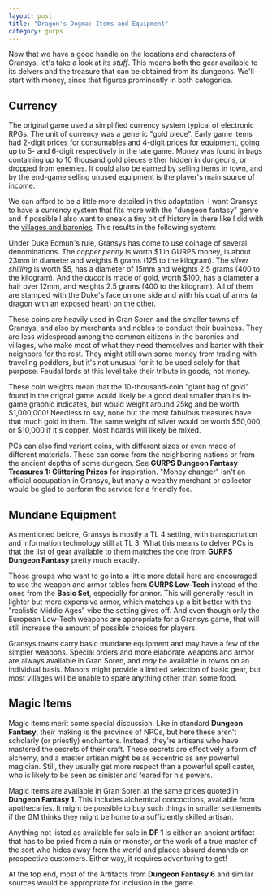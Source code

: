 ```yaml
---
layout: post
title: "Dragon's Dogma: Items and Equipment"
category: gurps
---
```


Now that we have a good handle on the locations and characters of Gransys, let's
take a look at its _stuff_. This means both the gear available to its delvers
and the treasure that can be obtained from its dungeons. We'll start with money,
since that figures prominently in both categories.

## Currency

The original game used a simplified currency system typical of electronic
RPGs. The unit of currency was a generic "gold piece". Early game items had
2-digit prices for consumables and 4-digit prices for equipment, going up to 5-
and 6-digit respectively in the late game. Money was found in bags containing up
to 10 thousand gold pieces either hidden in dungeons, or dropped from
enemies. It could also be earned by selling items in town, and by the end-game
selling unused equipment is the player's main source of income.

We can afford to be a little more detailed in this adaptation. I want Gransys to
have a currency system that fits more with the "dungeon fantasy" genre and if
possible I also want to sneak a tiny bit of history in there like I did with the
[villages and baronies][1]. This results in the following system:

Under Duke Edmun's rule, Gransys has come to use coinage of several
denominations. The _copper penny_ is worth $1 in GURPS money, is about 23mm in
diameter and weights 8 grams (125 to the kilogram). The _silver shilling_ is
worth $5, has a diameter of 15mm and weights 2.5 grams (400 to the
kilogram). And the _ducat_ is made of gold, worth $100, has a diameter a hair
over 12mm, and weights 2.5 grams (400 to the kilogram). All of them are stamped
with the Duke's face on one side and with his coat of arms (a dragon with an
exposed heart) on the other.

These coins are heavily used in Gran Soren and the smaller towns of Gransys, and
also by merchants and nobles to conduct their business. They are less widespread
among the common citizens in the baronies and villages, who make most of what
they need themselves and barter with their neighbors for the rest. They might
still own some money from trading with traveling peddlers, but it's not unusual
for it to be used solely for that purpose. Feudal lords at this level take their
tribute in goods, not money.

These coin weights mean that the 10-thousand-coin "giant bag of gold" found in
the orignal game would likely be a good deal smaller than its in-game graphic
indicates, but would weight around 25kg and be worth $1,000,000!  Needless to
say, none but the most fabulous treasures have that much gold in them. The same
weight of silver would be worth $50,000, or $10,000 if it's copper. Most hoards
will likely be mixed.

PCs can also find variant coins, with different sizes or even made of different
materials. These can come from the neighboring nations or from the ancient
depths of some dungeon. See **GURPS Dungeon Fantasy Treasures 1: Glittering
Prizes** for inspiration. "Money changer" isn't an official occupation in
Gransys, but many a wealthy merchant or collector would be glad to perform the
service for a friendly fee.

## Mundane Equipment

As mentioned before, Gransys is mostly a TL 4 setting, with transportation and
information technology still at TL 3. What this means to delver PCs is that the
list of gear available to them matches the one from **GURPS Dungeon Fantasy**
pretty much exactly.

Those groups who want to go into a little more detail here are encouraged to use
the weapon and armor tables from **GURPS Low-Tech** instead of the ones from the
**Basic Set**, especially for armor. This will generally result in lighter but
more expensive armor, which matches up a bit better with the "realistic Middle
Ages" vibe the setting gives off. And even though only the European Low-Tech
weapons are appropriate for a Gransys game, that will still increase the amount
of possible choices for players.

Gransys towns carry basic mundane equipment and may have a few of the simpler
weapons. Special orders and more elaborate weapons and armor are always
available in Gran Soren, and _may_ be available in towns on an individual
basis. Manors might provide a limited selection of basic gear, but most villages
will be unable to spare anything other than some food.

## Magic Items

Magic items merit some special discussion. Like in standard **Dungeon Fantasy**,
their making is the province of NPCs, but here these aren't scholarly (or
priestly) enchanters. Instead, they're artisans who have mastered the secrets of
their craft. These secrets are effectively a form of alchemy, and a master
artisan might be as eccentric as any powerful magician. Still, they usually get
more respect than a powerful spell caster, who is likely to be seen as sinister
and feared for his powers.

Magic items are available in Gran Soren at the same prices quoted in **Dungeon
Fantasy 1**. This includes alchemical concoctions, available from
apothecaries. It might be possible to buy such things in smaller settlements
if the GM thinks they might be home to a sufficiently skilled artisan.

Anything not listed as available for sale in **DF 1** is either an ancient
artifact that has to be pried from a ruin or monster, or the work of a true
master of the sort who hides away from the world and places absurd demands on
prospective customers. Either way, it requires adventuring to get!

At the top end, most of the Artifacts from **Dungeon Fantasy 6** and similar
sources would be appropriate for inclusion in the game.

[1]: https://bira.github.io/octopus-carnival/2016/10/06/villages-and-baronies.html
